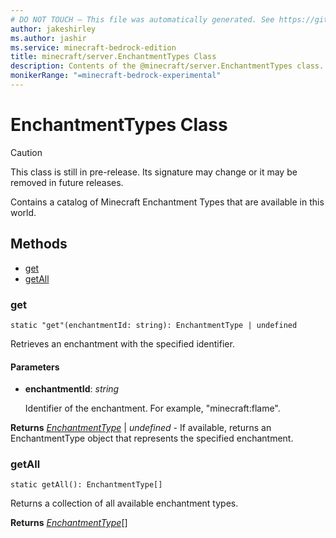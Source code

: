 ```yaml
---
# DO NOT TOUCH — This file was automatically generated. See https://github.com/mojang/minecraftapidocsgenerator to modify descriptions, examples, etc.
author: jakeshirley
ms.author: jashir
ms.service: minecraft-bedrock-edition
title: minecraft/server.EnchantmentTypes Class
description: Contents of the @minecraft/server.EnchantmentTypes class.
monikerRange: "=minecraft-bedrock-experimental"
---
```

# EnchantmentTypes Class

> [!CAUTION]
> This class is still in pre-release.  Its signature may change or it may be removed in future releases.

Contains a catalog of Minecraft Enchantment Types that are available in this world.

## Methods
- [get](#get)
- [getAll](#getall)

### **get**
`
static "get"(enchantmentId: string): EnchantmentType | undefined
`

Retrieves an enchantment with the specified identifier.

#### **Parameters**
- **enchantmentId**: *string*
  
  Identifier of the enchantment.  For example, "minecraft:flame".

**Returns** [*EnchantmentType*](EnchantmentType.md) | *undefined* - If available, returns an EnchantmentType object that represents the specified enchantment.

### **getAll**
`
static getAll(): EnchantmentType[]
`

Returns a collection of all available enchantment types.

**Returns** [*EnchantmentType*](EnchantmentType.md)[]
